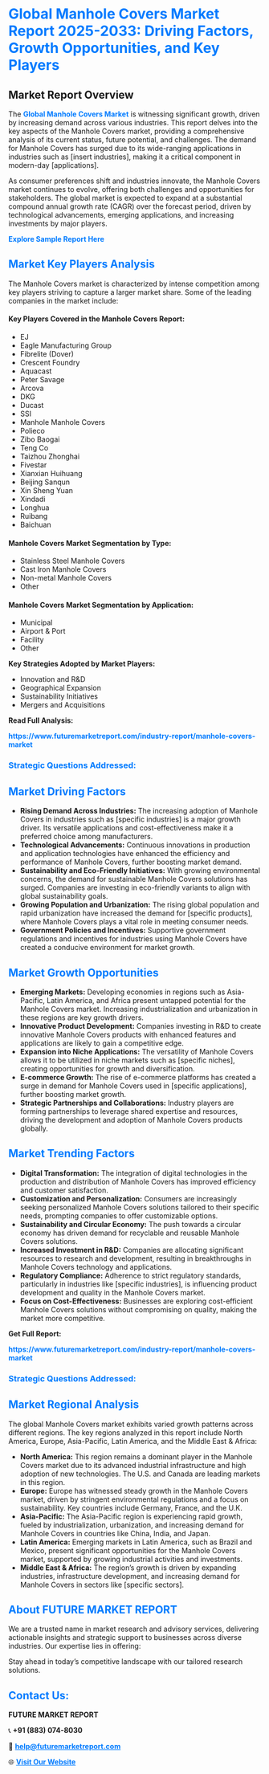 <h1 style="color: #007BFF;">Global Manhole Covers Market Report 2025-2033: Driving Factors, Growth Opportunities, and Key Players</h1>

<section id="overview">
<h2>Market Report Overview</h2>
<p>The <a href="https://www.futuremarketreport.com/industry-report/manhole-covers-market" style="color: #007BFF; text-decoration: none;"><strong>Global Manhole Covers Market</strong></a> is witnessing significant growth, driven by increasing demand across various industries. This report delves into the key aspects of the Manhole Covers market, providing a comprehensive analysis of its current status, future potential, and challenges. The demand for Manhole Covers has surged due to its wide-ranging applications in industries such as [insert industries], making it a critical component in modern-day [applications].</p>
<p>As consumer preferences shift and industries innovate, the Manhole Covers market continues to evolve, offering both challenges and opportunities for stakeholders. The global market is expected to expand at a substantial compound annual growth rate (CAGR) over the forecast period, driven by technological advancements, emerging applications, and increasing investments by major players.</p>
</section>

<section id="overview">
<p><a href="https://www.futuremarketreport.com/request-sample/reportId=102940" style="color: #007BFF; text-decoration: none;"><strong>Explore Sample Report Here</strong></a></p>
</section>

<section id="key-players">
<h2 style="color: #007BFF;">Market Key Players Analysis</h2>
<p>The Manhole Covers market is characterized by intense competition among key players striving to capture a larger market share. Some of the leading companies in the market include:</p>
<h4>Key Players Covered in the Manhole Covers Report:</h4>
<ul><li>EJ</li><li>Eagle Manufacturing Group</li><li>Fibrelite (Dover)</li><li>Crescent Foundry</li><li>Aquacast</li><li>Peter Savage</li><li>Arcova</li><li>DKG</li><li>Ducast</li><li>SSI</li><li>Manhole Manhole Covers</li><li>Polieco</li><li>Zibo Baogai</li><li>Teng Co</li><li>Taizhou Zhonghai</li><li>Fivestar</li><li>Xianxian Huihuang</li><li>Beijing Sanqun</li><li>Xin Sheng Yuan</li><li>Xindadi</li><li>Longhua</li><li>Ruibang</li><li>Baichuan</li></ul>
<h4>Manhole Covers Market Segmentation by Type:</h4>
<ul><li>Stainless Steel Manhole Covers</li><li>Cast Iron Manhole Covers</li><li>Non-metal Manhole Covers</li><li>Other</li></ul>

<h4>Manhole Covers Market Segmentation by Application:</h4>
<ul><li>Municipal</li><li>Airport &amp; Port</li><li>Facility</li><li>Other</li></ul>
<p><strong>Key Strategies Adopted by Market Players:</strong></p>
<ul>
<li>Innovation and R&D</li>
<li>Geographical Expansion</li>
<li>Sustainability Initiatives</li>
<li>Mergers and Acquisitions</li>
</ul>
</section>

<section>
<p><strong>Read Full Analysis: </strong></p><a href="https://www.futuremarketreport.com/industry-report/manhole-covers-market" style="color: #007BFF; text-decoration: none;"><strong>https://www.futuremarketreport.com/industry-report/manhole-covers-market</strong></a>
<h3 style="color: #007BFF;">Strategic Questions Addressed:</h3>
</section>

<section id="driving-factors">
<h2 style="color: #007BFF;">Market Driving Factors</h2>
<ul>
<li><strong>Rising Demand Across Industries:</strong> The increasing adoption of Manhole Covers in industries such as [specific industries] is a major growth driver. Its versatile applications and cost-effectiveness make it a preferred choice among manufacturers.</li>
<li><strong>Technological Advancements:</strong> Continuous innovations in production and application technologies have enhanced the efficiency and performance of Manhole Covers, further boosting market demand.</li>
<li><strong>Sustainability and Eco-Friendly Initiatives:</strong> With growing environmental concerns, the demand for sustainable Manhole Covers solutions has surged. Companies are investing in eco-friendly variants to align with global sustainability goals.</li>
<li><strong>Growing Population and Urbanization:</strong> The rising global population and rapid urbanization have increased the demand for [specific products], where Manhole Covers plays a vital role in meeting consumer needs.</li>
<li><strong>Government Policies and Incentives:</strong> Supportive government regulations and incentives for industries using Manhole Covers have created a conducive environment for market growth.</li>
</ul>
</section>

<section id="growth-opportunities">
<h2 style="color: #007BFF;">Market Growth Opportunities</h2>
<ul>
<li><strong>Emerging Markets:</strong> Developing economies in regions such as Asia-Pacific, Latin America, and Africa present untapped potential for the Manhole Covers market. Increasing industrialization and urbanization in these regions are key growth drivers.</li>
<li><strong>Innovative Product Development:</strong> Companies investing in R&D to create innovative Manhole Covers products with enhanced features and applications are likely to gain a competitive edge.</li>
<li><strong>Expansion into Niche Applications:</strong> The versatility of Manhole Covers allows it to be utilized in niche markets such as [specific niches], creating opportunities for growth and diversification.</li>
<li><strong>E-commerce Growth:</strong> The rise of e-commerce platforms has created a surge in demand for Manhole Covers used in [specific applications], further boosting market growth.</li>
<li><strong>Strategic Partnerships and Collaborations:</strong> Industry players are forming partnerships to leverage shared expertise and resources, driving the development and adoption of Manhole Covers products globally.</li>
</ul>
</section>

<section id="trending-factors">
<h2 style="color: #007BFF;">Market Trending Factors</h2>
<ul>
<li><strong>Digital Transformation:</strong> The integration of digital technologies in the production and distribution of Manhole Covers has improved efficiency and customer satisfaction.</li>
<li><strong>Customization and Personalization:</strong> Consumers are increasingly seeking personalized Manhole Covers solutions tailored to their specific needs, prompting companies to offer customizable options.</li>
<li><strong>Sustainability and Circular Economy:</strong> The push towards a circular economy has driven demand for recyclable and reusable Manhole Covers solutions.</li>
<li><strong>Increased Investment in R&D:</strong> Companies are allocating significant resources to research and development, resulting in breakthroughs in Manhole Covers technology and applications.</li>
<li><strong>Regulatory Compliance:</strong> Adherence to strict regulatory standards, particularly in industries like [specific industries], is influencing product development and quality in the Manhole Covers market.</li>
<li><strong>Focus on Cost-Effectiveness:</strong> Businesses are exploring cost-efficient Manhole Covers solutions without compromising on quality, making the market more competitive.</li>
</ul>
</section>

<section>
<p><strong>Get Full Report: </strong></p><a href="https://www.futuremarketreport.com/industry-report/manhole-covers-market" style="color: #007BFF; text-decoration: none;"><strong>https://www.futuremarketreport.com/industry-report/manhole-covers-market</strong></a>
<h3 style="color: #007BFF;">Strategic Questions Addressed:</h3>
</section>


<section id="regional-analysis">
<h2 style="color: #007BFF;">Market Regional Analysis</h2>
<p>The global Manhole Covers market exhibits varied growth patterns across different regions. The key regions analyzed in this report include North America, Europe, Asia-Pacific, Latin America, and the Middle East & Africa:</p>
<ul>
<li><strong>North America:</strong> This region remains a dominant player in the Manhole Covers market due to its advanced industrial infrastructure and high adoption of new technologies. The U.S. and Canada are leading markets in this region.</li>
<li><strong>Europe:</strong> Europe has witnessed steady growth in the Manhole Covers market, driven by stringent environmental regulations and a focus on sustainability. Key countries include Germany, France, and the U.K.</li>
<li><strong>Asia-Pacific:</strong> The Asia-Pacific region is experiencing rapid growth, fueled by industrialization, urbanization, and increasing demand for Manhole Covers in countries like China, India, and Japan.</li>
<li><strong>Latin America:</strong> Emerging markets in Latin America, such as Brazil and Mexico, present significant opportunities for the Manhole Covers market, supported by growing industrial activities and investments.</li>
<li><strong>Middle East & Africa:</strong> The region’s growth is driven by expanding industries, infrastructure development, and increasing demand for Manhole Covers in sectors like [specific sectors].</li>
</ul>
</section>

<footer>
<h2 style="color: #007BFF;">About FUTURE MARKET REPORT</h2>
<p>We are a trusted name in market research and advisory services, delivering actionable insights and strategic support to businesses across diverse industries. Our expertise lies in offering:</p>

<p>Stay ahead in today’s competitive landscape with our tailored research solutions.</p>

<h2 style="color: #007BFF;">Contact Us:</h2>
<p><strong>FUTURE MARKET REPORT</strong></p>
<p>📞 <strong>+91 (883) 074-8030</strong></p>
<p>📧 <strong><a href="mailto:help@futuremarketreport.com" style="color: #007BFF;">help@futuremarketreport.com</a></strong></p>
<p>🌐 <strong><a href="https://www.futuremarketreport.com/" style="color: #007BFF;">Visit Our Website</a></strong></p>
</footer>